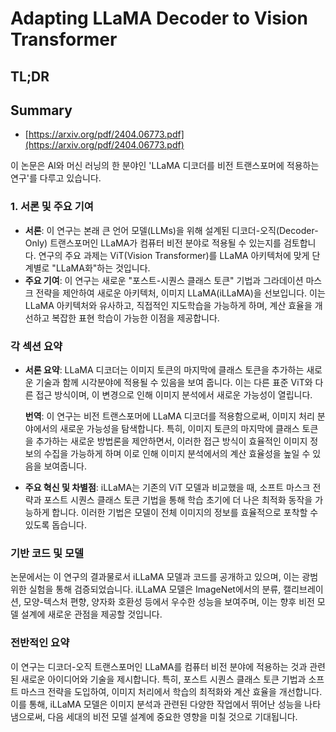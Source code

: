 # Adapting LLaMA Decoder to Vision Transformer
## TL;DR
## Summary
- [https://arxiv.org/pdf/2404.06773.pdf](https://arxiv.org/pdf/2404.06773.pdf)

이 논문은 AI와 머신 러닝의 한 분야인 'LLaMA 디코더를 비전 트랜스포머에 적용하는 연구'를 다루고 있습니다.

### 1. 서론 및 주요 기여

- **서론**: 이 연구는 본래 큰 언어 모델(LLMs)을 위해 설계된 디코더-오직(Decoder-Only) 트랜스포머인 LLaMA가 컴퓨터 비전 분야로 적용될 수 있는지를 검토합니다. 연구의 주요 과제는 ViT(Vision Transformer)를 LLaMA 아키텍처에 맞게 단계별로 "LLaMA화"하는 것입니다.
- **주요 기여**: 이 연구는 새로운 "포스트-시퀀스 클래스 토큰" 기법과 그라데이션 마스크 전략을 제안하여 새로운 아키텍처, 이미지 LLaMA(iLLaMA)을 선보입니다. 이는 LLaMA 아키텍처와 유사하고, 직접적인 지도학습을 가능하게 하며, 계산 효율을 개선하고 복잡한 표현 학습이 가능한 이점을 제공합니다.

### 각 섹션 요약

- **서론 요약**: LLaMA 디코더는 이미지 토큰의 마지막에 클래스 토큰을 추가하는 새로운 기술과 함께 시각분야에 적용될 수 있음을 보여 줍니다. 이는 다른 표준 ViT와 다른 접근 방식이며, 이 변경으로 인해 이미지 분석에서 새로운 가능성이 열립니다.
  
  **번역**: 이 연구는 비전 트랜스포머에 LLaMA 디코더를 적용함으로써, 이미지 처리 분야에서의 새로운 가능성을 탐색합니다. 특히, 이미지 토큰의 마지막에 클래스 토큰을 추가하는 새로운 방법론을 제안하면서, 이러한 접근 방식이 효율적인 이미지 정보의 수집을 가능하게 하며 이로 인해 이미지 분석에서의 계산 효율성을 높일 수 있음을 보여줍니다.

- **주요 혁신 및 차별점**: iLLaMA는 기존의 ViT 모델과 비교했을 때, 소프트 마스크 전략과 포스트 시퀀스 클래스 토큰 기법을 통해 학습 초기에 더 나은 최적화 동작을 가능하게 합니다. 이러한 기법은 모델이 전체 이미지의 정보를 효율적으로 포착할 수 있도록 돕습니다.

### 기반 코드 및 모델

논문에서는 이 연구의 결과물로서 iLLaMA 모델과 코드를 공개하고 있으며, 이는 광범위한 실험을 통해 검증되었습니다. iLLaMA 모델은 ImageNet에서의 분류, 캘리브레이션, 모양-텍스처 편향, 양자화 호환성 등에서 우수한 성능을 보여주며, 이는 향후 비전 모델 설계에 새로운 관점을 제공할 것입니다.

### 전반적인 요약

이 연구는 디코더-오직 트랜스포머인 LLaMA를 컴퓨터 비전 분야에 적용하는 것과 관련된 새로운 아이디어와 기술을 제시합니다. 특히, 포스트 시퀀스 클래스 토큰 기법과 소프트 마스크 전략을 도입하여, 이미지 처리에서 학습의 최적화와 계산 효율을 개선합니다. 이를 통해, iLLaMA 모델은 이미지 분석과 관련된 다양한 작업에서 뛰어난 성능을 나타냄으로써, 다음 세대의 비전 모델 설계에 중요한 영향을 미칠 것으로 기대됩니다.